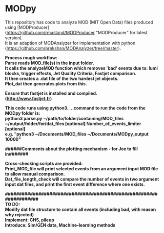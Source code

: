 # MODpy
This repository has code to analyze MOD (MIT Open Data) files produced using [MODProducer]    
(https://github.com/rmastand/MODProducer "MODProducer" for latest version).    
It is an adaption of MODAnalyzer for implementation with python.    
(https://github.com/prekshan/MODAnalyzer/tree/master).  

<b>Process rough workflow:<b />   
Parse reads MOD_file(s) in the input folder.   
It calls the analyzeMOD function which removes 'bad' events due to: lumi blocks, trigger effects, Jet Quality Criteria, Fastjet comparison.   
It then creates a .dat file of the two hardest jet objects.  
Plot_dat then generates plots from this.   

Ensure that fastjet is installed and compiled.   
(http://www.fastjet.fr)   

This code runs using python3. 
...command to run the code from the MODpy folder is:  
python3 parse.py ~/path/to/folder/containing/MOD_files ~/output/folder/for/dat_files [optional] Number_of_events_limiter [optional]  
e.g. "python3 ~/Documents/MOD_files ~/Documents/MODpy_output 10000"   

######Comments about the plotting mechanism - for Joe to fill in#######   

<b>Cross-checking scripts are provided:<b/>   
Print_MOD_file will print selected events from an argument input MOD file to allow manual comparison.  
Dat_file_length_check will compare the number of events in two argument input dat files, and print the first event difference where one exists.   

###################################################################  
<b>TO DO:<b/>   
Modify dat file structure to contain all events (including bad, with reason why rejected)   
Implement: CHS, pileup   
Introduce: Sim/GEN data, Machine-learning methods    
